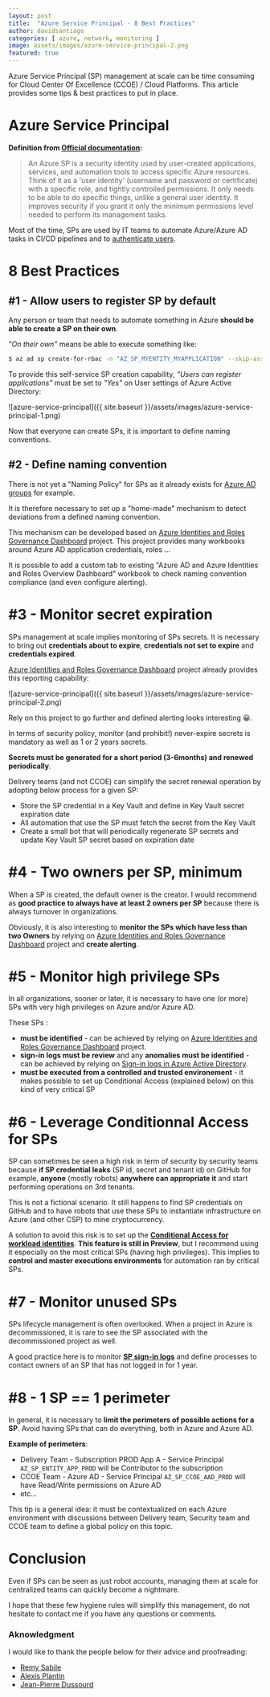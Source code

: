 ```yaml
---
layout: post
title:  "Azure Service Principal - 8 Best Practices"
author: davidsantiago
categories: [ azure, network, monitoring ]
image: assets/images/azure-service-principal-2.png
featured: true
---
```


Azure Service Principal (SP) management at scale can be time consuming for Cloud Center Of Excellence (CCOE) / Cloud Platforms. This article provides some tips & best practices to put in place.

# Azure Service Principal

**Definition from [Official documentation](https://docs.microsoft.com/en-us/cli/azure/create-an-azure-service-principal-azure-cli?toc=%2Fazure%2Fazure-resource-manager%2Ftoc.json&view=azure-cli-latest):**
> An Azure SP is a security identity used by user-created applications, services, and automation tools to access specific Azure resources. Think of it as a 'user identity' (username and password or certificate) with a specific role, and tightly controlled permissions. It only needs to be able to do specific things, unlike a general user identity. It improves security if you grant it only the minimum permissions level needed to perform its management tasks.

Most of the time, SPs are used by IT teams to automate Azure/Azure AD tasks in CI/CD pipelines and to [authenticate users](https://docs.microsoft.com/en-us/azure/developer/javascript/core/nodejs-sdk-azure-authenticate?tabs=azure-sdk-for-javascript).

# 8 Best Practices

## \#1 - Allow users to register SP by default

Any person or team that needs to automate something in Azure **should be able to create a SP on their own**.

*"On their own"* means be able to execute something like:
```bash
$ az ad sp create-for-rbac -n "AZ_SP_MYENTITY_MYAPPLICATION" --skip-assignement
```

To provide this self-service SP creation capability, *"Users can register applications"* must be set to *"Yes"* on User settings of Azure Active Directory:

  ![azure-service-principal]({{ site.baseurl }}/assets/images/azure-service-principal-1.png)

Now that everyone can create SPs, it is important to define naming conventions.

## \#2 - Define naming convention

There is not yet a "Naming Policy" for SPs as it already exists for [Azure AD groups](https://docs.microsoft.com/en-us/azure/active-directory/enterprise-users/groups-naming-policy) for example.

It is therefore necessary to set up a "home-made" mechanism to detect deviations from a defined naming convention.

This mechanism can be developed based on [Azure Identities and Roles Governance Dashboard](https://techcommunity.microsoft.com/t5/core-infrastructure-and-security/azure-identities-and-roles-governance-dashboard-at-your/ba-p/3068613) project. This project provides many workbooks around Azure AD application credentials, roles ... 

It is possible to add a custom tab to existing "Azure AD and Azure Identities and Roles Overview Dashboard" workbook to check naming convention compliance (and even configure alerting).

# \#3 - Monitor secret expiration

SPs management at scale implies monitoring of SPs secrets. It is necessary to bring out **credentials about to expire**, **credentials not set to expire** and **credentials expired**.

[Azure Identities and Roles Governance Dashboard](https://techcommunity.microsoft.com/t5/core-infrastructure-and-security/azure-identities-and-roles-governance-dashboard-at-your/ba-p/3068613) project already provides this reporting capability:

  ![azure-service-principal]({{ site.baseurl }}/assets/images/azure-service-principal-2.png)

Rely on this project to go further and defined alerting looks interesting 😀.

In terms of security policy, monitor (and prohibit!) never-expire secrets is mandatory as well as 1 or 2 years secrets. 

**Secrets must be generated for a short period (3-6months) and renewed periodically**.

Delivery teams (and not CCOE) can simplify the secret renewal operation by adopting below process for a given SP:
* Store the SP credential in a Key Vault and define in Key Vault secret expiration date
* All automation that use the SP must fetch the secret from the Key Vault
* Create a small bot that will periodically regenerate SP secrets and update Key Vault SP secret based on expiration date

# \#4 - Two owners per SP, minimum

When a SP is created, the default owner is the creator. I would recommend as **good practice to always have at least 2 owners per SP** because there is always turnover in organizations.

Obviously, it is also interesting to **monitor the SPs which have less than two Owners** by relying on [Azure Identities and Roles Governance Dashboard](https://techcommunity.microsoft.com/t5/core-infrastructure-and-security/azure-identities-and-roles-governance-dashboard-at-your/ba-p/3068613) project and **create alerting**.

# \#5 - Monitor high privilege SPs

In all organizations, sooner or later, it is necessary to have one (or more) SPs with very high privileges on Azure and/or Azure AD.

These SPs :
- **must be identified** - can be achieved by relying on [Azure Identities and Roles Governance Dashboard](https://techcommunity.microsoft.com/t5/core-infrastructure-and-security/azure-identities-and-roles-governance-dashboard-at-your/ba-p/3068613) project.
- **sign-in logs must be review** and any **anomalies must be identified** - can be achieved by relying on [Sign-in logs in Azure Active Directory](https://docs.microsoft.com/en-us/azure/active-directory/reports-monitoring/concept-all-sign-ins).
- **must be executed from a controlled and trusted environement** - it makes possible to set up Conditional Access (explained below) on this kind of very critical SP


# \#6 - Leverage Conditionnal Access for SPs

SP can sometimes be seen a high risk in term of security by security teams because **if SP credential leaks** (SP id, secret and tenant id) on GitHub for example, **anyone** (mostly robots) **anywhere can appropriate it** and start performing operations on 3rd tenants.

This is not a fictional scenario. It still happens to find SP credentials on GitHub and to have robots that use these SPs to instantiate infrastructure on Azure (and other CSP) to mine cryptocurrency.

A solution to avoid this risk is to set up the **[Conditional Access for workload identities](https://docs.microsoft.com/en-us/azure/active-directory/conditional-access/workload-identity)**. **This feature is still in Preview**, but I recommend using it especially on the most critical SPs (having high privileges). This implies to **control and master executions environments** for automation ran by critical SPs.

# \#7 - Monitor unused SPs

SPs lifecycle management is often overlooked. When a project in Azure is decommissioned, it is rare to see the SP associated with the decommissioned project as well.

A good practice here is to monitor **[SP sign-in logs](https://docs.microsoft.com/en-us/azure/active-directory/reports-monitoring/concept-all-sign-ins)** and define processes to contact owners of an SP that has not logged in for 1 year.

# \#8 - 1 SP == 1 perimeter

In general, it is necessary to **limit the perimeters of possible actions for a SP**. Avoid having SPs that can do everything, both in Azure and Azure AD.

**Example of perimeters**:
* Delivery Team - Subscription PROD App A - Service Principal `AZ_SP_ENTITY_APP_PROD` will be Contributor to the subscription
* CCOE Team - Azure AD - Service Principal `AZ_SP_CCOE_AAD_PROD` will have Read/Write permissions on Azure AD
* etc...

This tip is a general idea: it must be contextualized on each Azure environment with discussions between Delivery team, Security team and CCOE team to define a global policy on this topic.

# Conclusion

Even if SPs can be seen as just robot accounts, managing them at scale for centralized teams can quickly become a nightmare.

I hope that these few hygiene rules will simplify this management, do not hesitate to contact me if you have any questions or comments.

### Aknowledgment

I would like to thank the people below for their advice and proofreading:
* [Remy Sabile](https://www.linkedin.com/in/r-sabile/)
* [Alexis Plantin](https://www.linkedin.com/in/alexis-plantin/)
* [Jean-Pierre Dussourd](https://www.linkedin.com/in/jpdussourd/)